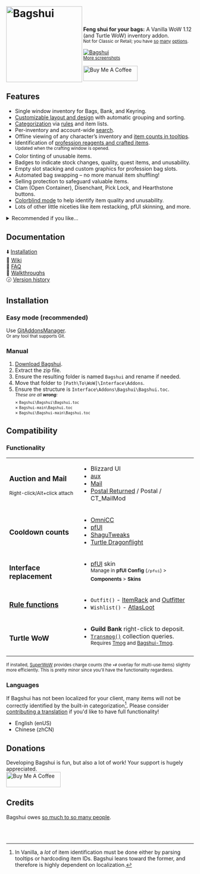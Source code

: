 <h1>
<img src="Images/Logo.svg" width="204" align="left" alt="Bagshui">
<div width="100%">&nbsp;<br></div>
</h1>

**Feng shui for your bags:** A Vanilla WoW 1.12 (and Turtle WoW) inventory addon.<br><sup>Not for Classic or Retail; you have [so](https://www.curseforge.com/wow/addons/better-bags) [many](https://www.curseforge.com/wow/addons/ark-inventory) [options](https://www.curseforge.com/wow/search?class=addons&categories=bags-inventory&sortBy=popularity).</sup>

[![Bagshui](https://github.com/veechs/Bagshui/wiki/images/BagshuiScreenshots.png)](https://github.com/veechs/Bagshui/wiki/Screenshots)  
<sup>[More screenshots](https://github.com/veechs/Bagshui/wiki/Screenshots)</sup>


<a href="https://www.buymeacoffee.com/veechs" target="_blank"><img src="https://cdn.buymeacoffee.com/buttons/v2/default-orange.png" alt="Buy Me A Coffee" height="41" width="146"></a>


## Features

* Single window inventory for Bags, Bank, and Keyring.
* [Customizable layout and design](https://github.com/veechs/Bagshui/wiki/Profiles) with automatic grouping and sorting.
* [Categorization](https://github.com/veechs/Bagshui/wiki/Categories) via [rules](https://github.com/veechs/Bagshui/wiki/Rules) and item lists.
* Per-inventory and account-wide [search](https://github.com/veechs/Bagshui/wiki/Searching).
* Offline viewing of any character’s inventory and [item counts in tooltips](https://github.com/veechs/Bagshui/wiki/Item-Information#info-tooltip).
* Identification of [profession reagents and crafted items](https://github.com/veechs/Bagshui/wiki/Professions).<br><sup>Updated when the crafting window is opened.</sup>
* Color tinting of unusable items.
* Badges to indicate stock changes, quality, quest items, and unusability.
* Empty slot stacking and custom graphics for profession bag slots.
* Automated bag swapping – no more manual item shuffling!
* Selling protection to safeguard valuable items.
* Clam (Open Container), Disenchant, Pick Lock, and Hearthstone buttons.
* [Colorblind mode](https://github.com/veechs/Bagshui/wiki/Accessibility#colorblind-mode) to help identify item quality and unusability.
* Lots of other little niceties like item restacking, pfUI skinning, and more.

<details>

<summary>Recommended if you like…</summary>

> AdiBags, ArkInventory, Baganator, Baggins, BetterBags, EngInventory/EngBags, TBag.  
> And with “[OneBagshui](https://github.com/veechs/Bagshui/wiki/FAQ#how-do-i-switch-to-the-onebag-style-layout)”: Bagnon, Combuctor, Inventorian, LiteBag, OneBag3, SUCC-bag.

</details>

## Documentation

⬇️ [Installation](#installation)  
📕 [Wiki](https://github.com/veechs/Bagshui/wiki)  
🙋 [FAQ](https://github.com/veechs/Bagshui/wiki/FAQ)  
🐾 [Walkthroughs](https://github.com/veechs/Bagshui/wiki/Walkthroughs)  
🕝 [Version history](Changelog.md)

## Installation

### Easy mode (recommended)

Use [GitAddonsManager](https://woblight.gitlab.io/overview/gitaddonsmanager/).  
<sup>Or any tool that supports Git.</sup>

### Manual

1. [Download Bagshui](https://github.com/veechs/Bagshui/releases/latest/download/Bagshui.zip).
2. Extract the zip file.
3. Ensure the resulting folder is named `Bagshui` and rename if needed.
4. Move that folder to `[Path\To\WoW]\Interface\Addons`.
5. Ensure the structure is `Interface\Addons\Bagshui\Bagshui.toc`.  
   <sup>*These are all **wrong**:*  
    × `Bagshui\Bagshui\Bagshui.toc`  
    × `Bagshui-main\Bagshui.toc`  
    × `Bagshui\Bagshui-main\Bagshui.toc`
   </sup>


## Compatibility


### Functionality

<table>

<tr>
<td>

### Auction and Mail
<sup>Right-click/Alt+click attach</sup>

</td>
<td>

* Blizzard UI
* [aux](https://github.com/gwetchen/aux-addon)
* [Mail](https://github.com/EinBaum/Mail)
* [Postal Returned](https://github.com/veechs/Postal-Returned) / Postal / CT_MailMod

</td>
</tr>


<tr>
<td>

### Cooldown counts

</td>
<td>

* [OmniCC](https://github.com/Otari98/OmniCC)
* [pfUI](https://shagu.org/pfUI/)
* [ShaguTweaks](https://shagu.org/ShaguTweaks/)
* [Turtle Dragonflight](https://github.com/TheLinuxITGuy/Turtle-Dragonflight)

</td>
</tr>


<tr>
<td>

### Interface replacement

</td>
<td>

* [pfUI](https://shagu.org/pfUI/) skin  
<sup>Manage in **pfUI Config** (`/pfui`) > **Components** > **Skins**</sup>

</td>
</tr>


<tr>
<td>

### [Rule functions](https://github.com/veechs/Bagshui/wiki/Rules#available-rule-functions)

</td>
<td>

* `Outfit()` - [ItemRack](https://turtle-wow.fandom.com/wiki/ItemRack) and [Outfitter](https://github.com/pepopo978/Outfitter)
* `Wishlist()` - [AtlasLoot](https://turtle-wow.fandom.com/wiki/AtlasLoot)

</td>
</tr>


<tr>
<td>

### Turtle WoW

</td>
<td>

* **Guild Bank** right-click to deposit.
* [`Transmog()`](https://github.com/veechs/Bagshui/wiki/Rules#available-rule-functions) collection queries.<br><sup>Requires [Tmog](https://github.com/Otari98/Tmog) and [Bagshui-Tmog](https://github.com/veechs/Bagshui-Tmog).

</td>
</tr>

</table>

<sup>If installed, [SuperWoW](https://github.com/balakethelock/SuperWoW) provides charge counts (the `×#` overlay for multi-use items) slightly more efficiently. This is pretty minor since you'll have the functionality regardless.</sup>


### Languages

If Bagshui has not been localized for your client, many items will not be correctly identified by the built-in categorization[^1]. Please consider [contributing a translation](Localization/Readme.md) if you'd like to have full functionality!

* English (enUS)
* Chinese (zhCN)

[^1]: In Vanilla, a *lot* of item identification must be done either by parsing tooltips or hardcoding item IDs. Bagshui leans toward the former, and therefore is highly dependent on localization.


## Donations
Developing Bagshui is fun, but also a lot of work! Your support is hugely appreciated.  
<a href="https://www.buymeacoffee.com/veechs" target="_blank"><img src="https://cdn.buymeacoffee.com/buttons/v2/default-orange.png" alt="Buy Me A Coffee" height="41" width="146"></a>


## Credits

Bagshui owes [so much to so many people](Credits.md).

<br><br>
